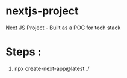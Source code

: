 # nextjs-project
Next JS Project - Built as a POC for tech stack

# Steps :
1. npx create-next-app@latest ./